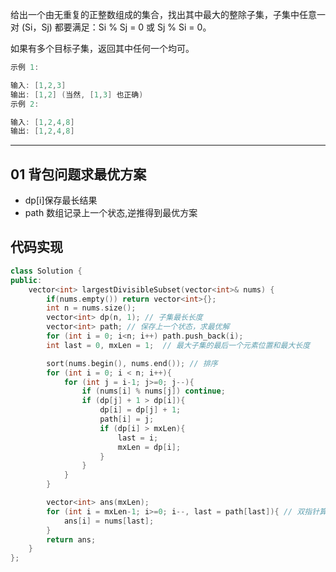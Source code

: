 给出一个由无重复的正整数组成的集合，找出其中最大的整除子集，子集中任意一对 (Si，Sj) 都要满足：Si % Sj = 0 或 Sj % Si = 0。

如果有多个目标子集，返回其中任何一个均可。

```cpp
示例 1:

输入: [1,2,3]
输出: [1,2] (当然, [1,3] 也正确)
示例 2:

输入: [1,2,4,8]
输出: [1,2,4,8]
```

---

## 01 背包问题求最优方案

- dp[i]保存最长结果
- path 数组记录上一个状态,逆推得到最优方案

## 代码实现

```cpp
class Solution {
public:
    vector<int> largestDivisibleSubset(vector<int>& nums) {
        if(nums.empty()) return vector<int>{};
        int n = nums.size();
        vector<int> dp(n, 1); // 子集最长长度
        vector<int> path; // 保存上一个状态，求最优解
        for (int i = 0; i<n; i++) path.push_back(i);
        int last = 0, mxLen = 1;  // 最大子集的最后一个元素位置和最大长度

        sort(nums.begin(), nums.end()); // 排序
        for (int i = 0; i < n; i++){
            for (int j = i-1; j>=0; j--){
                if (nums[i] % nums[j]) continue;
                if (dp[j] + 1 > dp[i]){
                    dp[i] = dp[j] + 1;
                    path[i] = j;
                    if (dp[i] > mxLen){
                        last = i;
                        mxLen = dp[i];
                    }
                }
            }
        }

        vector<int> ans(mxLen);
        for (int i = mxLen-1; i>=0; i--, last = path[last]){ // 双指针算法
            ans[i] = nums[last];
        }
        return ans;
    }
};
```
